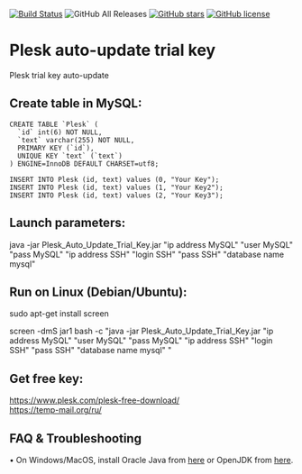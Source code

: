[![Build Status](https://travis-ci.com/megoRU/Plesk_Auto_Update_Trial_Key.svg?branch=master)](https://travis-ci.com/megoRU/Plesk_Auto_Update_Trial_Key) 
![GitHub All Releases](https://img.shields.io/github/downloads/megoRU/Plesk_Auto_Update_Trial_Key/total) 
[![GitHub stars](https://img.shields.io/github/stars/megoRU/Plesk_Auto_Update_Trial_Key)](https://github.com/megoRU/Plesk_Auto_Update_Trial_Key/stargazers)
[![GitHub license](https://img.shields.io/github/license/megoRU/Plesk_Auto_Update_Trial_Key)](https://github.com/megoRU/Plesk_Auto_Update_Trial_Key/blob/master/LICENSE)

# Plesk auto-update trial key
Plesk trial key auto-update

## Create table in MySQL:

```
CREATE TABLE `Plesk` (
  `id` int(6) NOT NULL,
  `text` varchar(255) NOT NULL,
  PRIMARY KEY (`id`),
  UNIQUE KEY `text` (`text`)
) ENGINE=InnoDB DEFAULT CHARSET=utf8;
```
```
INSERT INTO Plesk (id, text) values (0, "Your Key");
INSERT INTO Plesk (id, text) values (1, "Your Key2");
INSERT INTO Plesk (id, text) values (2, "Your Key3");
```

## Launch parameters:

java -jar Plesk_Auto_Update_Trial_Key.jar "ip address MySQL" "user MySQL" "pass MySQL" "ip address SSH" "login SSH" "pass SSH" "database name mysql"

## Run on Linux (Debian/Ubuntu):
sudo apt-get install screen <br>

screen -dmS jar1 bash -c "java -jar Plesk_Auto_Update_Trial_Key.jar "ip address MySQL" "user MySQL" "pass MySQL" "ip address SSH" "login SSH" "pass SSH" "database name mysql" "

## Get free key:
https://www.plesk.com/plesk-free-download/ <br>
https://temp-mail.org/ru/ <br>

## FAQ & Troubleshooting

• On Windows/MacOS, install Oracle Java from [here](https://www.oracle.com/java/technologies/javase-downloads.html) or OpenJDK from [here](https://adoptopenjdk.net/).
